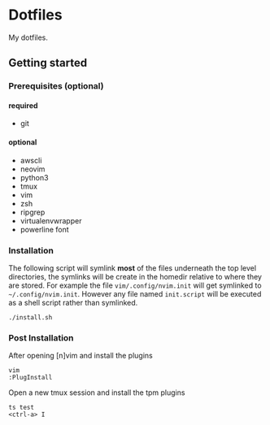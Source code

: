 # Dotfiles

My dotfiles.

## Getting started

### Prerequisites (optional)
#### required
* git

#### optional
* awscli
* neovim
* python3
* tmux
* vim
* zsh
* ripgrep
* virtualenvwrapper
* powerline font


### Installation

The following script will symlink **most** of the files underneath the top level
directories, the symlinks will be create in the homedir relative to where they are
stored.  For example the file `vim/.config/nvim.init` will get symlinked to
`~/.config/nvim.init`.  However any file named `init.script` will be executed
as a shell script rather than symlinked.

```
./install.sh
```

### Post Installation

After opening [n]vim and install the plugins
  ```
  vim
  :PlugInstall
  ```
Open a new tmux session and install the tpm plugins
  ```
  ts test
  <ctrl-a> I
  ```
